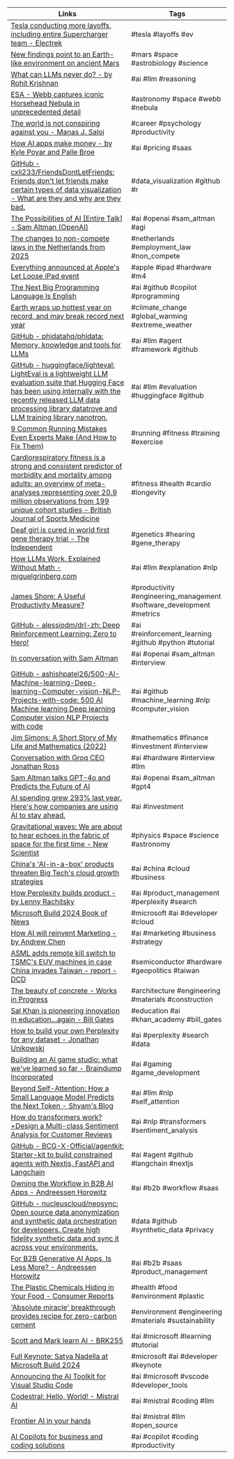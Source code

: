 | Links | Tags |
|-------|------|
| [Tesla conducting more layoffs, including entire Supercharger team - Electrek](https://electrek.co/2024/04/29/tesla-conducting-more-layoffs-including-entire-supercharger-team/) | #tesla #layoffs #ev |
| [New findings point to an Earth-like environment on ancient Mars](https://discover.lanl.gov/news/0501-ancient-mars/) | #mars #space #astrobiology #science |
| [What can LLMs never do? - by Rohit Krishnan](https://www.strangeloopcanon.com/p/what-can-llms-never-do) | #ai #llm #reasoning |
| [ESA - Webb captures iconic Horsehead Nebula in unprecedented detail](https://www.esa.int/Science_Exploration/Space_Science/Webb/Webb_captures_iconic_Horsehead_Nebula_in_unprecedented_detail) | #astronomy #space #webb #nebula |
| [The world is not conspiring against you - Manas J. Saloi](https://manassaloi.com/2024/05/01/world-conspiring.html) | #career #psychology #productivity |
| [How AI apps make money - by Kyle Poyar and Palle Broe](https://www.growthunhinged.com/p/how-ai-apps-make-money) | #ai #pricing #saas |
| [GitHub - cxli233/FriendsDontLetFriends: Friends don't let friends make certain types of data visualization - What are they and why are they bad.](https://github.com/cxli233/FriendsDontLetFriends) | #data_visualization #github #r |
| [The Possibilities of AI [Entire Talk] - Sam Altman (OpenAI)](https://youtu.be/GLKoDkbS1Cg) | #ai #openai #sam_altman #agi |
| [The changes to non-compete laws in the Netherlands from 2025](https://www.iamexpat.nl/expat-info/dutch-expat-news/changes-non-compete-laws-netherlands-2025) | #netherlands #employment_law #non_compete |
| [Everything announced at Apple's Let Loose iPad event](https://www.engadget.com/everything-announced-at-apples-let-loose-ipad-event-161005007.html) | #apple #ipad #hardware #m4 |
| [The Next Big Programming Language Is English](https://every.to/chain-of-thought/i-spent-24-hours-with-github-copilot-workspaces) | #ai #github #copilot #programming |
| [Earth wraps up hottest year on record, and may break record next year](https://www.axios.com/2023/12/28/climate-change-extreme-heat-outlook) | #climate_change #global_warming #extreme_weather |
| [GitHub - phidatahq/phidata: Memory, knowledge and tools for LLMs](https://github.com/phidatahq/phidata/tree/main) | #ai #llm #agent #framework #github |
| [GitHub - huggingface/lighteval: LightEval is a lightweight LLM evaluation suite that Hugging Face has been using internally with the recently released LLM data processing library datatrove and LLM training library nanotron.](https://github.com/huggingface/lighteval) | #ai #llm #evaluation #huggingface #github |
| [9 Common Running Mistakes Even Experts Make (And How to Fix Them)](https://youtu.be/17qbZnDbbwk) | #running #fitness #training #exercise |
| [Cardiorespiratory fitness is a strong and consistent predictor of morbidity and mortality among adults: an overview of meta-analyses representing over 20.9 million observations from 199 unique cohort studies - British Journal of Sports Medicine](https://bjsm.bmj.com/content/58/10/556) | #fitness #health #cardio #longevity |
| [Deaf girl is cured in world first gene therapy trial - The Independent](https://www.independent.co.uk/news/health/deaf-cure-girl-gene-therapy-b2541735.html) | #genetics #hearing #gene_therapy |
| [How LLMs Work, Explained Without Math - miguelgrinberg.com](https://blog.miguelgrinberg.com/post/how-llms-work-explained-without-math) | #ai #llm #explanation #nlp |
| [James Shore: A Useful Productivity Measure?](https://www.jamesshore.com/v2/blog/2024/a-useful-productivity-measure) | #productivity #engineering_management #software_development #metrics |
| [GitHub - alessiodm/drl-zh: Deep Reinforcement Learning: Zero to Hero!](https://github.com/alessiodm/drl-zh) | #ai #reinforcement_learning #github #python #tutorial |
| [In conversation with Sam Altman](https://youtu.be/nSM0xd8xHUM) | #ai #openai #sam_altman #interview |
| [GitHub - ashishpatel26/500-AI-Machine-learning-Deep-learning-Computer-vision-NLP-Projects-with-code: 500 AI Machine learning Deep learning Computer vision NLP Projects with code](https://github.com/ashishpatel26/500-AI-Machine-learning-Deep-learning-Computer-vision-NLP-Projects-with-code) | #ai #github #machine_learning #nlp #computer_vision |
| [Jim Simons: A Short Story of My Life and Mathematics (2022)](https://youtu.be/CTQcLi6SpX8) | #mathematics #finance #investment #interview |
| [Conversation with Groq CEO Jonathan Ross](https://youtu.be/UneoszmxRGg) | #ai #hardware #interview #llm |
| [Sam Altman talks GPT-4o and Predicts the Future of AI](https://youtu.be/fMtbrKhXMWc) | #ai #openai #sam_altman #gpt4 |
| [AI spending grew 293% last year. Here's how companies are using AI to stay ahead.](https://ramp.com/blog/q1-2024-spending-insights) | #ai #investment |
| [Gravitational waves: We are about to hear echoes in the fabric of space for the first time - New Scientist](https://www.newscientist.com/article/mg26234911-400-we-are-about-to-hear-echoes-in-the-fabric-of-space-for-the-first-time/) | #physics #space #science #astronomy |
| [China's 'AI-in-a-box' products threaten Big Tech's cloud growth strategies](https://www.ft.com/content/02537db9-8687-48eb-94c8-383f8332b5d6) | #ai #china #cloud #business |
| [How Perplexity builds product - by Lenny Rachitsky](https://www.lennysnewsletter.com/p/how-perplexity-builds-product) | #ai #product_management #perplexity #search |
| [Microsoft Build 2024 Book of News](https://news.microsoft.com/build-2024-book-of-news/) | #microsoft #ai #developer #cloud |
| [How AI will reinvent Marketing - by Andrew Chen](https://andrewchen.substack.com/p/ai-and-marketing-what-happens-next) | #ai #marketing #business #strategy |
| [ASML adds remote kill switch to TSMC's EUV machines in case China invades Taiwan - report - DCD](https://www.datacenterdynamics.com/en/news/asml-adds-remote-kill-switch-to-tsmcs-euv-machines-in-case-china-invades-taiwan-report/) | #semiconductor #hardware #geopolitics #taiwan |
| [The beauty of concrete - Works in Progress](https://worksinprogress.co/issue/the-beauty-of-concrete/) | #architecture #engineering #materials #construction |
| [Sal Khan is pioneering innovation in education…again - Bill Gates](https://www.gatesnotes.com/Brave-New-Words) | #education #ai #khan_academy #bill_gates |
| [How to build your own Perplexity for any dataset - Jonathan Unikowski](https://jnnnthnn.com/how-to-build-your-own-perplexity-for-any-dataset) | #ai #perplexity #search #data |
| [Building an AI game studio: what we've learned so far - Braindump Incorporated](https://braindump.me/blog-posts/building-an-ai-game-studio) | #ai #gaming #game_development |
| [Beyond Self-Attention: How a Small Language Model Predicts the Next Token - Shyam's Blog](https://shyam.blog/posts/beyond-self-attention/) | #ai #llm #nlp #self_attention |
| [How do transformers work?+Design a Multi-class Sentiment Analysis for Customer Reviews](https://nintyzeros.substack.com/p/how-do-transformer-workdesign-a-multi) | #ai #nlp #transformers #sentiment_analysis |
| [GitHub - BCG-X-Official/agentkit: Starter-kit to build constrained agents with Nextjs, FastAPI and Langchain](https://github.com/BCG-X-Official/agentkit) | #ai #agent #github #langchain #nextjs |
| [Owning the Workflow in B2B AI Apps - Andreessen Horowitz](https://a16z.com/owning-the-workflow-in-b2b-ai-apps/) | #ai #b2b #workflow #saas |
| [GitHub - nucleuscloud/neosync: Open source data anonymization and synthetic data orchestration for developers. Create high fidelity synthetic data and sync it across your environments.](https://github.com/nucleuscloud/neosync) | #data #github #synthetic_data #privacy |
| [For B2B Generative AI Apps, Is Less More? - Andreessen Horowitz](https://a16z.com/for-b2b-generative-ai-apps-is-less-more/) | #ai #b2b #saas #product_management |
| [The Plastic Chemicals Hiding in Your Food - Consumer Reports](https://www.consumerreports.org/health/food-contaminants/the-plastic-chemicals-hiding-in-your-food-a7358224781) | #health #food #environment #plastic |
| ['Absolute miracle' breakthrough provides recipe for zero-carbon cement](https://newatlas.com/materials/concrete-steel-recycle-cambridge-zero-carbon-cement/) | #environment #engineering #materials #sustainability |
| [Scott and Mark learn AI - BRK255](https://youtu.be/KKWPSkYN3vw) | #ai #microsoft #learning #tutorial |
| [Full Keynote: Satya Nadella at Microsoft Build 2024](https://youtu.be/8OviTSFqucI) | #microsoft #ai #developer #keynote |
| [Announcing the AI Toolkit for Visual Studio Code](https://techcommunity.microsoft.com/t5/microsoft-developer-community/announcing-the-ai-toolkit-for-visual-studio-code/ba-p/4146473) | #ai #microsoft #vscode #developer_tools |
| [Codestral: Hello, World! - Mistral AI](https://mistral.ai/news/codestral/) | #ai #mistral #coding #llm |
| [Frontier AI in your hands](https://mistral.ai/news/codestral/) | #ai #mistral #llm #open_source |
| [AI Copilots for business and coding solutions](https://codegpt.co/) | #ai #copilot #coding #productivity |